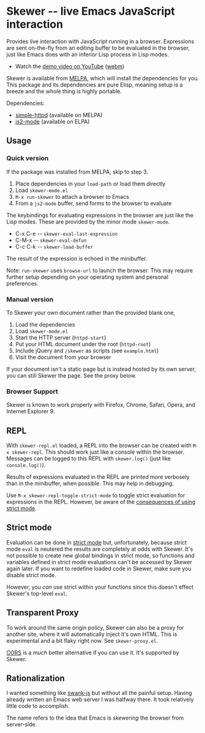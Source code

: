 # Skewer -- live Emacs JavaScript interaction

Provides live interaction with JavaScript running in a browser.
Expressions are sent on-the-fly from an editing buffer to be evaluated
in the browser, just like Emacs does with an inferior Lisp process in
Lisp modes.

* Watch the [demo video on YouTube](http://youtu.be/4tyTgyzUJqM)
  ([webm](http://nullprogram.s3.amazonaws.com/skewer/demo.webm))

Skewer is available from [MELPA][melpa], which will install the
dependencies for you. This package and its dependencies are pure
Elisp, meaning setup is a breeze and the whole thing is highly
portable.

Dependencies:

 * [simple-httpd][simple-httpd] (available on MELPA)
 * [js2-mode][js2-mode] (available on ELPA)

## Usage

### Quick version

If the package was installed from MELPA, skip to step 3.

 1. Place dependencies in your `load-path` or load them directly
 2. Load `skewer-mode.el`
 3. `M-x run-skewer` to attach a browser to Emacs
 4. From a `js2-mode` buffer, send forms to the browser to evaluate

The keybindings for evaluating expressions in the browser are just
like the Lisp modes. These are provided by the minor mode
`skewer-mode`.

 * C-x C-e -- `skewer-eval-last-expression`
 * C-M-x   -- `skewer-eval-defun`
 * C-c C-k -- `skewer-load-buffer`

The result of the expression is echoed in the minibuffer.

Note: `run-skewer` uses `browse-url` to launch the browser. This may
require further setup depending on your operating system and personal
preferences.

### Manual version

To Skewer your own document rather than the provided blank one,

 1. Load the dependencies
 2. Load `skewer-mode.el`
 3. Start the HTTP server (`httpd-start`)
 4. Put your HTML document under the root (`httpd-root`)
 5. Include jQuery and `/skewer` as scripts (see `example.html`)
 6. Visit the document from your browser

If your document isn't a static page but is instead hosted by its own
server, you can still Skewer the page. See the proxy below.

### Browser Support

Skewer is known to work properly with Firefox, Chrome, Safari, Opera,
and Internet Explorer 9.

## REPL

With `skewer-repl.el` loaded, a REPL into the browser can be created
with `M-x skewer-repl`. This should work just like a console within
the browser. Messages can be logged to this REPL with `skewer.log()`
(just like `console.log()`).

Results of expressions evaluated in the REPL are printed more
verbosely than in the minibuffer, when possible. This may help in
debugging.

Use `M-x skewer-repl-toggle-strict-mode` to toggle strict evaluation
for expressions in the REPL. However, be aware of the
[consequences of using strict mode][strict-mode].

## Strict mode

Evaluation can be done in [strict mode][strict-mode] but,
unfortunately, because strict mode `eval` is neutered the results are
completely at odds with Skewer. It's not possible to create new global
bindings in strict mode, so functions and variables defined in strict
mode evaluations can't be accessed by Skewer again later. If you want
to redefine loaded code in Skewer, make sure you disable strict mode.

However, you *can* use strict *within* your functions since this
doesn't effect Skewer's top-level `eval`.

## Transparent Proxy

To work around the same origin policy, Skewer can also be a proxy for
another site, where it will automatically inject it's own HTML. This
is experimental and a bit flaky right now. See `skewer-proxy.el`.

[CORS][cors] is a *much* better alternative if you can use it. It's
supported by Skewer.

## Rationalization

I wanted something like [swank-js][swank-js] but without all the
painful setup. Having already written an Emacs web server I was
halfway there. It took relatively little code to accomplish.

The name refers to the idea that Emacs is *skewering* the browser from
server-side.

[simple-httpd]: https://github.com/skeeto/emacs-http-server
[js2-mode]: http://code.google.com/p/js2-mode/
[melpa]: http://melpa.milkbox.net/
[swank-js]: https://github.com/swank-js/swank-js
[strict-mode]: https://developer.mozilla.org/en-US/docs/JavaScript/Reference/Functions_and_function_scope/Strict_mode
[cors]: http://en.wikipedia.org/wiki/Cross-origin_resource_sharing
